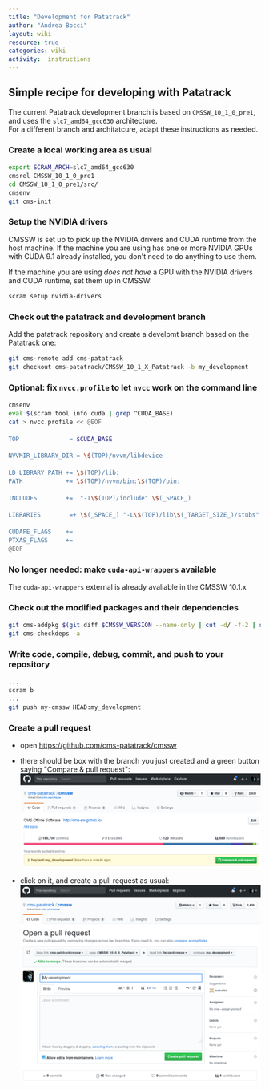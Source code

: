 ```yaml
---
title: "Development for Patatrack"
author: "Andrea Bocci"
layout: wiki
resource: true
categories: wiki
activity:  instructions
---
```


## Simple recipe for developing with Patatrack
The current Patatrack development branch is based on `CMSSW_10_1_0_pre1`, and uses the `slc7_amd64_gcc630` architecture.  
For a different branch and architatcure, adapt these instructions as needed.

### Create a local working area as usual
```bash
export SCRAM_ARCH=slc7_amd64_gcc630
cmsrel CMSSW_10_1_0_pre1
cd CMSSW_10_1_0_pre1/src/
cmsenv
git cms-init
```

### Setup the NVIDIA drivers
CMSSW is set up to pick up the NVIDIA drivers and CUDA runtime from the host machine.
If the machine you are using has one or more NVIDIA GPUs with CUDA 9.1 already installed, you don't need to do anything to use them.

If the machine you are using *does not have* a GPU with the NVIDIA drivers and CUDA runtime, set them up in CMSSW:
```bash
scram setup nvidia-drivers
```

### Check out the patatrack and development branch
Add the patatrack repository and create a develpmt branch based on the Patatrack one:
```bash
git cms-remote add cms-patatrack
git checkout cms-patatrack/CMSSW_10_1_X_Patatrack -b my_development
```

### Optional: fix `nvcc.profile` to let `nvcc` work on the command line
```bash
cmsenv
eval $(scram tool info cuda | grep ^CUDA_BASE)
cat > nvcc.profile << @EOF

TOP              = $CUDA_BASE

NVVMIR_LIBRARY_DIR = \$(TOP)/nvvm/libdevice

LD_LIBRARY_PATH += \$(TOP)/lib:
PATH            += \$(TOP)/nvvm/bin:\$(TOP)/bin:

INCLUDES        +=  "-I\$(TOP)/include" \$(_SPACE_)

LIBRARIES        =+ \$(_SPACE_) "-L\$(TOP)/lib\$(_TARGET_SIZE_)/stubs" "-L\$(TOP)/lib\$(_TARGET_SIZE_)"

CUDAFE_FLAGS    +=
PTXAS_FLAGS     +=
@EOF
```

### No longer needed: make `cuda-api-wrappers` available
The `cuda-api-wrappers` external is already avaliable in the CMSSW 10.1.x

### Check out the modified packages and their dependencies
```bash
git cms-addpkg $(git diff $CMSSW_VERSION --name-only | cut -d/ -f-2 | sort -u)
git cms-checkdeps -a
```

### Write code, compile, debug, commit, and push to your repository
```bash
...
scram b
...
git push my-cmssw HEAD:my_development
```

### Create a pull request
  - open https://github.com/cms-patatrack/cmssw

  - there should be box with the branch you just created and a green button saying "Compare & pull request":
    ![Compare & pull request](screenshot1.png "Compare & pull request")

  - click on it, and create a pull request as usual:
    ![Create a pull request](screenshot2.png "Create a request")

